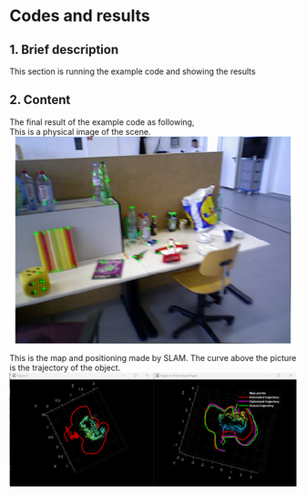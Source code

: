 # Codes and results

## 1. Brief description
This section is running the example code and showing the results

## 2. Content
The final result of the example code as following,  
This is a physical image of the scene.  
![Figure1.png](https://github.com/haoli123456/Project-SLAM/blob/970c0a4600968a595eb41a6ffb9451f4d1844a61/Figure1.png)  
 


This is the map and positioning made by SLAM. The curve above the picture is the trajectory of the object.  
![Figure2](https://github.com/haoli123456/Project-SLAM/blob/07aae542e3ba01741c556bea29f3e2c1b570f265/Figure2.png)  

